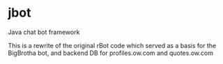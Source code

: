 # jbot
Java chat bot framework

This is a rewrite of the original rBot code which served as a basis 
for the BigBrotha bot, and backend DB for profiles.ow.com and quotes.ow.com

